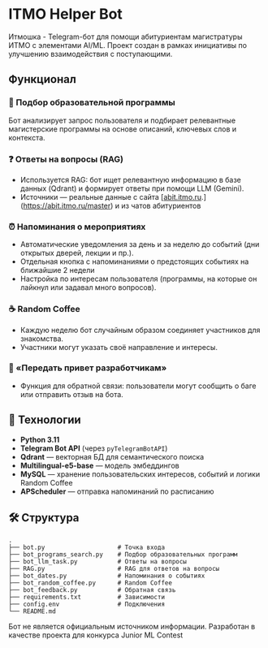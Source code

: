 # ITMO Helper Bot

Итмошка - Telegram-бот для помощи абитуриентам магистратуры ИТМО с элементами AI/ML.
Проект создан в рамках инициативы по улучшению взаимодействия с поступающими.

## Функционал

### 🤖 Подбор образовательной программы

Бот анализирует запрос пользователя и подбирает релевантные магистерские программы на основе описаний, ключевых слов и контекста.

### ❓ Ответы на вопросы (RAG)

* Используется RAG: бот ищет релевантную информацию в базе данных (Qdrant) и формирует ответы при помощи LLM (Gemini).
* Источники — реальные данные с сайта [[abit.itmo.ru](https://abit.itmo.ru).](https://abit.itmo.ru/master) и из чатов абитуриентов

### ⏰ Напоминания о мероприятиях

* Автоматические уведомления за день и за неделю до событий (дни открытых дверей, лекции и пр.).
* Отдельная кнопка с напоминаниями о предстоящих событиях на ближайшие 2 недели
* Настройка по интересам пользователя (программы, на которые он лайкнул или задавал много вопросов).

### ☕ Random Coffee

* Каждую неделю бот случайным образом соединяет участников для знакомства.
* Участники могут указать своё направление и интересы.

### 💌 «Передать привет разработчикам»

* Функция для обратной связи: пользователи могут сообщить о баге или отправить отзыв на бота.

## 🚀 Технологии

* **Python 3.11**
* **Telegram Bot API** (через `pyTelegramBotAPI`)
* **Qdrant** — векторная БД для семантического поиска
* **Multilingual-e5-base** — модель эмбеддингов
* **MySQL** — хранение пользовательских интересов, событий и логики Random Coffee
* **APScheduler** — отправка напоминаний по расписанию

## 🛠 Структура

```
.
├── bot.py                    # Точка входа
├── bot_programs_search.py    # Подбор образовательных программ
├── bot_llm_task.py           # Ответы на вопросы
├── RAG.py                    # RAG для ответов на вопросы
├── bot_dates.py              # Напоминания о событиях
├── bot_random_coffee.py      # Random Coffee
├── bot_feedback.py           # Обратная связь
├── requirements.txt          # Зависимости
├── config.env                # Подключения
└── README.md
```
Бот не является официальным источником информации. Разработан в качестве проекта для конкурса Junior ML Contest
